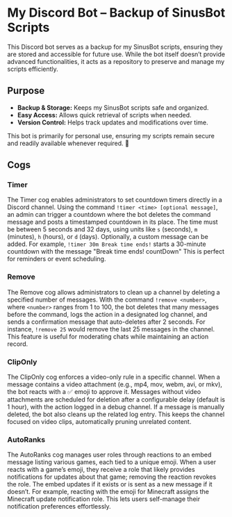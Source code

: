 # My Discord Bot – Backup of SinusBot Scripts  

This Discord bot serves as a backup for my SinusBot scripts, ensuring they are stored and accessible for future use. While the bot itself doesn’t provide advanced functionalities, it acts as a repository to preserve and manage my scripts efficiently.  

## Purpose  
- **Backup & Storage:** Keeps my SinusBot scripts safe and organized.  
- **Easy Access:** Allows quick retrieval of scripts when needed.  
- **Version Control:** Helps track updates and modifications over time.  

This bot is primarily for personal use, ensuring my scripts remain secure and readily available whenever required. 🚀

## Cogs

### Timer  
The Timer cog enables administrators to set countdown timers directly in a Discord channel. Using the command `!timer <time> [optional message]`, an admin can trigger a countdown where the bot deletes the command message and posts a timestamped countdown in its place. The time must be between 5 seconds and 32 days, using units like `s` (seconds), `m` (minutes), `h` (hours), or `d` (days). Optionally, a custom message can be added. For example, `!timer 30m Break time ends!` starts a 30-minute countdown with the message "Break time ends! countDown" This is perfect for reminders or event scheduling.

### Remove  
The Remove cog allows administrators to clean up a channel by deleting a specified number of messages. With the command `!remove <number>`, where `<number>` ranges from 1 to 100, the bot deletes that many messages before the command, logs the action in a designated log channel, and sends a confirmation message that auto-deletes after 2 seconds. For instance, `!remove 25` would remove the last 25 messages in the channel. This feature is useful for moderating chats while maintaining an action record.

### ClipOnly  
The ClipOnly cog enforces a video-only rule in a specific channel. When a message contains a video attachment (e.g., mp4, mov, webm, avi, or mkv), the bot reacts with a ✅ emoji to approve it. Messages without video attachments are scheduled for deletion after a configurable delay (default is 1 hour), with the action logged in a debug channel. If a message is manually deleted, the bot also cleans up the related log entry. This keeps the channel focused on video clips, automatically pruning unrelated content.

### AutoRanks  
The AutoRanks cog manages user roles through reactions to an embed message listing various games, each tied to a unique emoji. When a user reacts with a game’s emoji, they receive a role that likely provides notifications for updates about that game; removing the reaction revokes the role. The embed updates if it exists or is sent as a new message if it doesn’t. For example, reacting with the emoji for Minecraft assigns the Minecraft update notification role. This lets users self-manage their notification preferences effortlessly.
